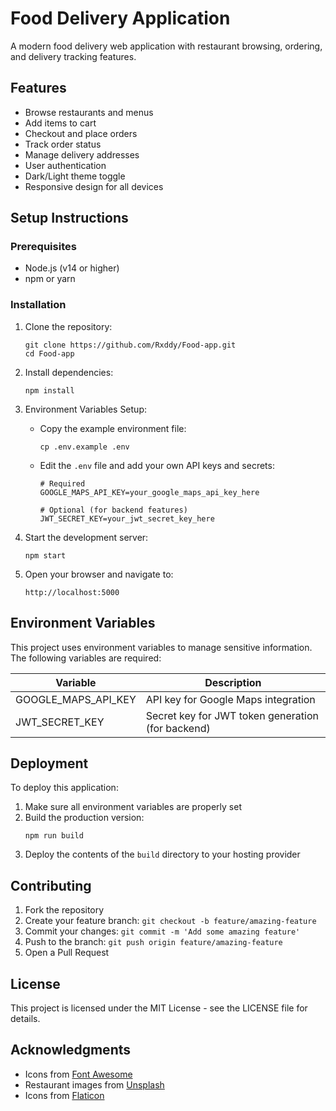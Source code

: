 # Food Delivery Application

A modern food delivery web application with restaurant browsing, ordering, and delivery tracking features.

## Features

- Browse restaurants and menus
- Add items to cart
- Checkout and place orders
- Track order status
- Manage delivery addresses
- User authentication
- Dark/Light theme toggle
- Responsive design for all devices

## Setup Instructions

### Prerequisites

- Node.js (v14 or higher)
- npm or yarn

### Installation

1. Clone the repository:
   ```
   git clone https://github.com/Rxddy/Food-app.git
   cd Food-app
   ```

2. Install dependencies:
   ```
   npm install
   ```

3. Environment Variables Setup:
   - Copy the example environment file:
     ```
     cp .env.example .env
     ```
   - Edit the `.env` file and add your own API keys and secrets:
     ```
     # Required
     GOOGLE_MAPS_API_KEY=your_google_maps_api_key_here
     
     # Optional (for backend features)
     JWT_SECRET_KEY=your_jwt_secret_key_here
     ```

4. Start the development server:
   ```
   npm start
   ```

5. Open your browser and navigate to:
   ```
   http://localhost:5000
   ```

## Environment Variables

This project uses environment variables to manage sensitive information. The following variables are required:

| Variable | Description |
|----------|-------------|
| GOOGLE_MAPS_API_KEY | API key for Google Maps integration |
| JWT_SECRET_KEY | Secret key for JWT token generation (for backend) |

## Deployment

To deploy this application:

1. Make sure all environment variables are properly set
2. Build the production version:
   ```
   npm run build
   ```
3. Deploy the contents of the `build` directory to your hosting provider

## Contributing

1. Fork the repository
2. Create your feature branch: `git checkout -b feature/amazing-feature`
3. Commit your changes: `git commit -m 'Add some amazing feature'`
4. Push to the branch: `git push origin feature/amazing-feature`
5. Open a Pull Request

## License

This project is licensed under the MIT License - see the LICENSE file for details.

## Acknowledgments

- Icons from [Font Awesome](https://fontawesome.com/)
- Restaurant images from [Unsplash](https://unsplash.com/)
- Icons from [Flaticon](https://www.flaticon.com/) 
